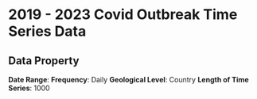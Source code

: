# 2019 - 2023 Covid Outbreak Time Series Data

## Data Property

**Date Range**: 
**Frequency**: Daily
**Geological Level**: Country
**Length of Time Series**: 1000
